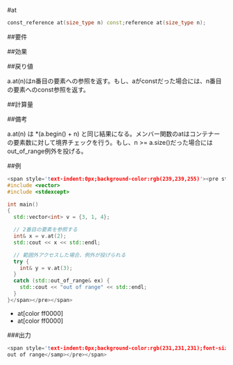#at
```cpp
const_reference at(size_type n) const;reference at(size_type n);
```

##要件



##効果



##戻り値

a.at(n)はn番目の要素への参照を返す。もし、aがconstだった場合には、n番目の要素へのconst参照を返す。


##計算量



##備考

a.at(n) は *(a.begin() + n) と同じ結果になる。メンバー関数のatはコンテナーの要素数に対して境界チェックを行う。もし、n >= a.size()だった場合にはout_of_range例外を投げる。


##例

```cpp
<span style='text-indent:0px;background-color:rgb(239,239,255)'><pre style='margin-top:0px;margin-right:0px;margin-bottom:0px;margin-left:0px;padding-top:0px;padding-right:0px;padding-bottom:0px;padding-left:0px'><span style='line-height:normal'>#include <iostream>
#include <vector>
#include <stdexcept>

int main()
{
  std::vector<int> v = {3, 1, 4};

  // 2番目の要素を参照する
  int& x = v.at(2);
  std::cout << x << std::endl;

  // 範囲外アクセスした場合、例外が投げられる
  try {
    int& y = v.at(3);
  }
  catch (std::out_of_range& ex) {
    std::cout << "out of range" << std::endl;
  }
}</span></pre></span>
```
* at[color ff0000]
* at[color ff0000]

###出力

```cpp
<span style='text-indent:0px;background-color:rgb(231,231,231);font-size:12px;line-height:normal;white-space:pre'><pre style='margin-top:0px;margin-right:0px;margin-bottom:0px;margin-left:0px;padding-top:0px;padding-right:0px;padding-bottom:0px;padding-left:0px'><samp>4
out of range</samp></pre></span>
```

##
